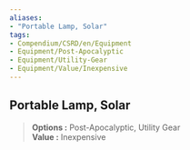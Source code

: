 ```yaml
---
aliases:
- "Portable Lamp, Solar"
tags:
- Compendium/CSRD/en/Equipment
- Equipment/Post-Apocalyptic
- Equipment/Utility-Gear
- Equipment/Value/Inexpensive
---
```


  
## Portable Lamp, Solar  
  
>  
> **Options :** Post-Apocalyptic, Utility Gear  
> **Value :** Inexpensive